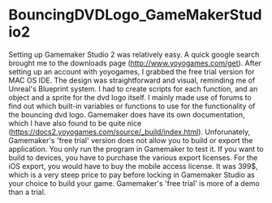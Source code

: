 # BouncingDVDLogo_GameMakerStudio2

Setting up Gamemaker Studio 2 was relatively easy. A quick google search brought me to the downloads page (http://www.yoyogames.com/get). After setting up an account with yoyogames, I grabbed the free trial version for MAC OS IDE. The design was straightforward and visual, reminding me of Unreal's Blueprint system. I had to create scripts for each function, and an object and a sprite for the dvd logo itself. I mainly made use of forums to find out which built-in variables or functions to use for the functionality of the bouncing dvd logo. Gamemaker does have its own documentation, which I have also found to be quite nice (https://docs2.yoyogames.com/source/_build/index.html). Unforunately, Gamemaker's 'free trial' version does not allow you to build or export the application. You only run the program in Gamemaker to test it. If you want to build to devices, you have to purchase the various export licenses. For the iOS export, you would have to buy the mobile access license. It was 399$, which is a very steep price to pay before locking in Gamemaker Studio as your choice to build your game. Gamemaker's 'free trial' is more of a demo than a trial.
